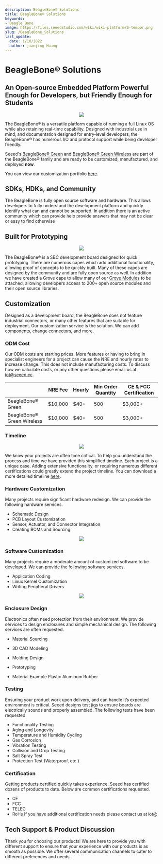 ```yaml
---
description: BeagleBone® Solutions
title: BeagleBone® Solutions
keywords:
- Beagle_Bone
image: https://files.seeedstudio.com/wiki/wiki-platform/S-tempor.png
slug: /BeagleBone_Solutions
last_update:
  date: 1/10/2022
  author: jianjing Huang
---
```


# **BeagleBone® Solutions**

## **An Open-source Embedded Platform Powerful Enough for Developers, but Friendly Enough for Students**

<div align="center"><img width={1000} src="https://files.seeedstudio.com/wiki/BeagleBoneSolutions/img/BBG_Customization.png" /></div>

The BeagleBone® is a versatile platform capable of running a full Linux OS while also retaining real-time capability. Designed with industrial use in mind, and documentation designed for entry-level developers, the BeagleBone® has numerous I/O and protocol support while being developer friendly.

Seeed's [BeagleBone® Green](https://wiki.seeedstudio.com/BeagleBone_Green/) and [BeagleBone® Green Wireless](https://wiki.seeedstudio.com/BeagleBone_Green_Wireless/) are part of the BeagleBone® family and are ready to be customized, manufactured, and deployed **now**.

You can view our customization portfolio [here](#portfolio).

## **SDKs, HDKs, and Community**

The BeagleBone is fully open source software and hardware. This allows developers to fully understand the development platform and quickly identify what can and cannot be supported. In addition there is an active community which can provide help provide answers that may not be clear or easy to find otherwise

## **Built for Prototyping**

<div align="center"><img width={1000} src="https://files.seeedstudio.com/wiki/BeagleBoneSolutions/img/Prototyping.gif" /></div>

The BeagleBone® is a SBC development board designed for quick prototyping.  There are numerous capes which add additional functionality, allowing proof of concepts to be quickly built. Many of these capes are designed by the community and are fully open source as well. In addition we have created a Grove cape to allow many of our [Grove Modules](https://wiki.seeedstudio.com/Grove_System/) to be attached, allowing developers access to 200+ open source modules and their open source libraries.

## **Customization**

Designed as a development board, the BeagleBone does not feature industrial connectors, or many other features that are suitable for deployment. Our customization service is the solution. We can add components, change connectors, and more.

### ODM Cost

Our ODM costs are starting prices. More features or having to bring in specialist engineers for a project can cause the NRE and hourly rates to increase change. This does not include manufacturing costs. To discuss how we calculate costs, or any other questions please email us at iot@seeed.cc.

|                           | NRE Fee | Hourly | Min Order Quantity | CE & FCC Certification |
|---------------------------|---------|--------|--------------------|------------------------|
| BeagleBone® Green          | $10,000 |   $40+ |                500 |                $3,000+ |
| BeagleBone® Green Wireless | $10,000 |   $40+ |                500 |                $3,000+ |

### Timeline

<div align="center"><img width={1000} src="https://files.seeedstudio.com/wiki/BeagleBoneSolutions/img/Timeline.png" /></div>

We know your projects are often time critical. To help you understand the process and time we have provided this simplified timeline. Each project is a unique case. Adding extensive functionality, or requiring numerous different certifications could greatly extend the project timeline. You can download a more detailed timeline [here](https://files.seeedstudio.com/wiki/BeagleBoneSolutions/res/ODM_Detailed_Timeline.pdf).

### Hardware Customization

Many projects require significant hardware redesign. We can provide the following hardware services.

- Schematic Design
- PCB Layout Customization
- Sensor, Actuator, and Connector Integration
- Creating BOMs and Sourcing

<div align="center"><img width={1000} src="https://files.seeedstudio.com/wiki/BeagleBoneSolutions/img/Hardware.png" /></div>

### Software Customization

Many projects require a moderate amount of customized software to be developed. We can provide the following software services.

- Application Coding
- Linux Kernel Customization
- Writing Peripheral Drivers

<div align="center"><img width={1000} src="https://files.seeedstudio.com/wiki/BeagleBoneSolutions/img/Software.png" /></div>

### Enclosure Design

Electronics often need protection from their environment. We provide services to design enclosures and simple mechanical design. The following services are often requested.

- Material Sourcing
- 3D CAD Modeling
- Molding Design
- Prototyping

- Material Example
   Plastic
   Aluminum
   Rubber

### Testing

Ensuring your product work upon delivery, and can handle it’s expected environment is critical. Seeed designs test jigs to ensure boards are electrically sounds and properly assembled. The following tests have been requested:

- Functionality Testing
- Aging and Longevity
- Temperature and Humidity Cycling
- Gas Corrosion
- Vibration Testing
- Collision and Drop Testing
- Salt Spray Test
- Protection Test (Waterproof, etc.)

### Certification

Getting products certified quickly takes experience. Seeed has certified dozens of products to date. Below are common certifications requested.

- CE
- FCC
- TELEC
- RoHs
If you have additional certification needs please contact us at iot@

## Tech Support & Product Discussion

Thank you for choosing our products! We are here to provide you with different support to ensure that your experience with our products is as smooth as possible. We offer several communication channels to cater to different preferences and needs.

<div class="button_tech_support_container">
<a href="https://forum.seeedstudio.com/" class="button_forum"></a> 
<a href="https://www.seeedstudio.com/contacts" class="button_email"></a>
</div>

<div class="button_tech_support_container">
<a href="https://discord.gg/eWkprNDMU7" class="button_discord"></a> 
<a href="https://github.com/Seeed-Studio/wiki-documents/discussions/69" class="button_discussion"></a>
</div>

